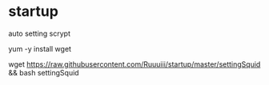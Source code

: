 # startup
auto setting scrypt 

yum -y install wget

wget https://raw.githubusercontent.com/Ruuuiii/startup/master/settingSquid && bash settingSquid 

